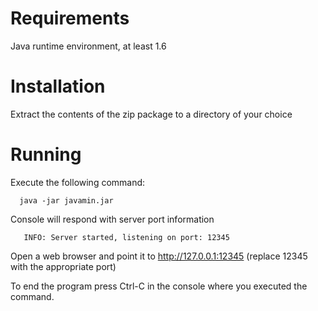 # Requirements #
Java runtime environment, at least 1.6

# Installation #

Extract the contents of the zip package to a directory of your choice


# Running #

Execute the following command:
```
  java -jar javamin.jar
```
Console will respond with server port information
```
   INFO: Server started, listening on port: 12345
```

Open a web browser and point it to http://127.0.0.1:12345 (replace 12345 with the appropriate port)

To end the program press Ctrl-C in the console where you executed the command.